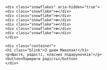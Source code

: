 <!DOCTYPE html>
<html lang="uk">
<head>
    <meta charset="UTF-8">
    <meta name="viewport" content="width=device-width, initial-scale=1.0">
    <title>Привітання з днем Миколая!</title>
    <link rel="stylesheet" href="привітання css.css">
</head>
<body>

    <div class="snowflakes" aria-hidden="true">
    <div class="snowflake">❅</div>
    <div class="snowflake">❆</div>
    <div class="snowflake">❆</div>
    <div class="snowflake">❅</div>
    <div class="snowflake">❆</div>
    <div class="snowflake">❅</div>
    </div>

    <div class="container">
    <h1 class="blink">З днем Миколая!</h1>
    <p>Щастя, радості, класних подаруночків!</p>
    <button>Поширити радість</button>
    </div>
    
</body>
</html>
